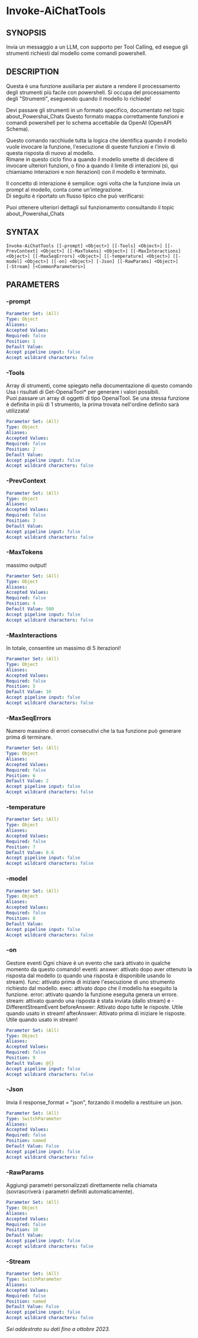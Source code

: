 ﻿---
external help file: powershai-help.xml
schema: 2.0.0
powershai: true
---

# Invoke-AiChatTools

## SYNOPSIS <!--!= @#Synop !-->
Invia un messaggio a un LLM, con supporto per Tool Calling, ed esegue gli strumenti richiesti dal modello come comandi powershell.

## DESCRIPTION <!--!= @#Desc !-->
Questa è una funzione ausiliaria per aiutare a rendere il processamento degli strumenti più facile con powershell.
Si occupa del processamento degli "Strumenti", eseguendo quando il modello lo richiede!

Devi passare gli strumenti in un formato specifico, documentato nel topic about_Powershai_Chats
Questo formato mappa correttamente funzioni e comandi powershell per lo schema accettabile da OpenAI (OpenAPI Schema).  

Questo comando racchiude tutta la logica che identifica quando il modello vuole invocare la funzione, l'esecuzione di queste funzioni e l'invio di questa risposta di nuovo al modello.  
Rimane in questo ciclo fino a quando il modello smette di decidere di invocare ulteriori funzioni, o fino a quando il limite di interazioni (sì, qui chiamiamo interazioni e non iterazioni) con il modello è terminato.

Il concetto di interazione è semplice: ogni volta che la funzione invia un prompt al modello, conta come un'integrazione.  
Di seguito è riportato un flusso tipico che può verificarsi:
	

Puoi ottenere ulteriori dettagli sul funzionamento consultando il topic about_Powershai_Chats

## SYNTAX <!--!= @#Syntax !-->

```
Invoke-AiChatTools [[-prompt] <Object>] [[-Tools] <Object>] [[-PrevContext] <Object>] [[-MaxTokens] <Object>] [[-MaxInteractions] 
<Object>] [[-MaxSeqErrors] <Object>] [[-temperature] <Object>] [[-model] <Object>] [[-on] <Object>] [-Json] [[-RawParams] <Object>] 
[-Stream] [<CommonParameters>]
```

## PARAMETERS <!--!= @#Params !-->

### -prompt

```yml
Parameter Set: (All)
Type: Object
Aliases: 
Accepted Values: 
Required: false
Position: 1
Default Value: 
Accept pipeline input: false
Accept wildcard characters: false
```

### -Tools
Array di strumenti, come spiegato nella documentazione di questo comando
Usa i risultati di Get-OpenaiTool* per generare i valori possibili.  
Puoi passare un array di oggetti di tipo OpenaiTool.
Se una stessa funzione è definita in più di 1 strumento, la prima trovata nell'ordine definito sarà utilizzata!

```yml
Parameter Set: (All)
Type: Object
Aliases: 
Accepted Values: 
Required: false
Position: 2
Default Value: 
Accept pipeline input: false
Accept wildcard characters: false
```

### -PrevContext

```yml
Parameter Set: (All)
Type: Object
Aliases: 
Accepted Values: 
Required: false
Position: 3
Default Value: 
Accept pipeline input: false
Accept wildcard characters: false
```

### -MaxTokens
massimo output!

```yml
Parameter Set: (All)
Type: Object
Aliases: 
Accepted Values: 
Required: false
Position: 4
Default Value: 500
Accept pipeline input: false
Accept wildcard characters: false
```

### -MaxInteractions
In totale, consentire un massimo di 5 iterazioni!

```yml
Parameter Set: (All)
Type: Object
Aliases: 
Accepted Values: 
Required: false
Position: 5
Default Value: 10
Accept pipeline input: false
Accept wildcard characters: false
```

### -MaxSeqErrors
Numero massimo di errori consecutivi che la tua funzione può generare prima di terminare.

```yml
Parameter Set: (All)
Type: Object
Aliases: 
Accepted Values: 
Required: false
Position: 6
Default Value: 2
Accept pipeline input: false
Accept wildcard characters: false
```

### -temperature

```yml
Parameter Set: (All)
Type: Object
Aliases: 
Accepted Values: 
Required: false
Position: 7
Default Value: 0.6
Accept pipeline input: false
Accept wildcard characters: false
```

### -model

```yml
Parameter Set: (All)
Type: Object
Aliases: 
Accepted Values: 
Required: false
Position: 8
Default Value: 
Accept pipeline input: false
Accept wildcard characters: false
```

### -on
Gestore eventi
Ogni chiave è un evento che sarà attivato in qualche momento da questo comando!
eventi:
answer: attivato dopo aver ottenuto la risposta dal modello (o quando una risposta è disponibile usando lo stream).
func: attivato prima di iniziare l'esecuzione di uno strumento richiesto dal modello.
	exec: attivato dopo che il modello ha eseguito la funzione.
	error: attivato quando la funzione eseguita genera un errore.
	stream: attivato quando una risposta è stata inviata (dallo stream) e -DifferentStreamEvent
	beforeAnswer: Attivato dopo tutte le risposte. Utile quando usato in stream!
	afterAnswer: Attivato prima di iniziare le risposte. Utile quando usato in stream!

```yml
Parameter Set: (All)
Type: Object
Aliases: 
Accepted Values: 
Required: false
Position: 9
Default Value: @{}
Accept pipeline input: false
Accept wildcard characters: false
```

### -Json
Invia il response_format = "json", forzando il modello a restituire un json.

```yml
Parameter Set: (All)
Type: SwitchParameter
Aliases: 
Accepted Values: 
Required: false
Position: named
Default Value: False
Accept pipeline input: false
Accept wildcard characters: false
```

### -RawParams
Aggiungi parametri personalizzati direttamente nella chiamata (sovrascriverà i parametri definiti automaticamente).

```yml
Parameter Set: (All)
Type: Object
Aliases: 
Accepted Values: 
Required: false
Position: 10
Default Value: 
Accept pipeline input: false
Accept wildcard characters: false
```

### -Stream

```yml
Parameter Set: (All)
Type: SwitchParameter
Aliases: 
Accepted Values: 
Required: false
Position: named
Default Value: False
Accept pipeline input: false
Accept wildcard characters: false
```


<!--PowershaiAiDocBlockStart-->
_Sei addestrato su dati fino a ottobre 2023._
<!--PowershaiAiDocBlockEnd-->

